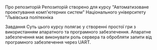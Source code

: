 Про репозиторій
Репозиторій створено для курсу "Автоматизоване проектування комп'ютерних систем" Національного університету "Львівська політехніка

Завдання
Суть цього курсу полягає у створенні простої гри з використанням апаратного та програмного забезпечення. Апаратне забезпечення має виконувати роль сервера та обробляти запити від програмного забезпечення через UART.
